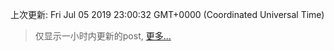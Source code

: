 
  
 上次更新: Fri Jul 05 2019 23:00:32 GMT+0000 (Coordinated Universal Time) 

 > 仅显示一小时内更新的post, [更多...](screenshots/)
  